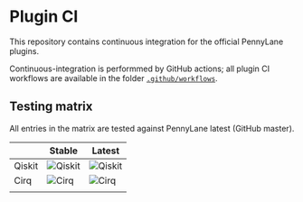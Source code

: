 # Plugin CI

This repository contains continuous integration for the official PennyLane plugins.

Continuous-integration is performmed by GitHub actions; all plugin CI workflows are
available in the folder [`.github/workflows`](.github/workflows).

## Testing matrix

All entries in the matrix are tested against PennyLane latest (GitHub master).

|                   | Stable                                                                                          | Latest                                                                                   |
|---------------    |------------------------------------------------------------------------------------------------ |------------------------------------------------------------------------------------      |
| Qiskit            | ![Qiskit](https://github.com/PennyLaneAI/plugin-tests/workflows/qiskit-stable/badge.svg)        | ![Qiskit](https://github.com/PennyLaneAI/plugin-tests/workflows/qiskit-latest/badge.svg) |
| Cirq              | ![Cirq](https://github.com/PennyLaneAI/plugin-tests/workflows/cirq-stable/badge.svg)            | ![Cirq](https://github.com/PennyLaneAI/plugin-tests/workflows/cirq-latest/badge.svg)     |
|                   |                                                                                                 |                                                                                          |